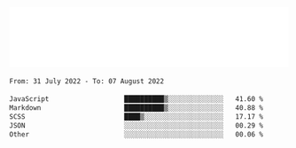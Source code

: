 [![](./hello.svg)](https://blog.yrobot.top?ref=github-yrobot)

<!--START_SECTION:waka-->

```text
From: 31 July 2022 - To: 07 August 2022

JavaScript                   ██████████▒░░░░░░░░░░░░░░   41.60 %
Markdown                     ██████████▒░░░░░░░░░░░░░░   40.88 %
SCSS                         ████▒░░░░░░░░░░░░░░░░░░░░   17.17 %
JSON                         ░░░░░░░░░░░░░░░░░░░░░░░░░   00.29 %
Other                        ░░░░░░░░░░░░░░░░░░░░░░░░░   00.06 %
```

<!--END_SECTION:waka-->
